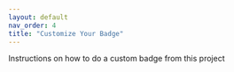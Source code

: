 ```yaml
---
layout: default
nav_order: 4
title: "Customize Your Badge"
---
```


Instructions on how to do a custom badge from this project
